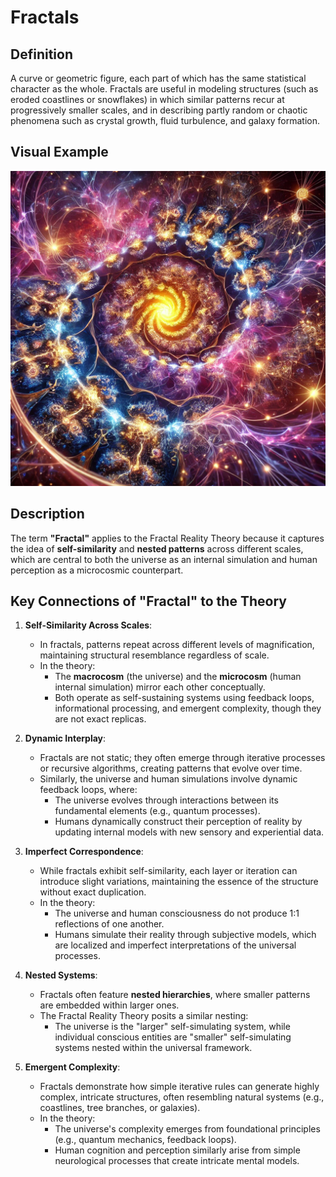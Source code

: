 # Fractals

## Definition

A curve or geometric figure, each part of which has the same statistical character as the whole. Fractals are useful in modeling structures (such as eroded coastlines or snowflakes) in which similar patterns recur at progressively smaller scales, and in describing partly random or chaotic phenomena such as crystal growth, fluid turbulence, and galaxy formation.

## Visual Example

![](../.attachments/fractal-0001.webp)

## Description

The term **"Fractal"** applies to the Fractal Reality Theory because it captures the idea of **self-similarity** and **nested patterns** across different scales, which are central to both the universe as an internal simulation and human perception as a microcosmic counterpart.

## Key Connections of "Fractal" to the Theory

1. **Self-Similarity Across Scales**:
   - In fractals, patterns repeat across different levels of magnification, maintaining structural resemblance regardless of scale.
   - In the theory:
     - The **macrocosm** (the universe) and the **microcosm** (human internal simulation) mirror each other conceptually.
     - Both operate as self-sustaining systems using feedback loops, informational processing, and emergent complexity, though they are not exact replicas.

2. **Dynamic Interplay**:
   - Fractals are not static; they often emerge through iterative processes or recursive algorithms, creating patterns that evolve over time.
   - Similarly, the universe and human simulations involve dynamic feedback loops, where:
     - The universe evolves through interactions between its fundamental elements (e.g., quantum processes).
     - Humans dynamically construct their perception of reality by updating internal models with new sensory and experiential data.

3. **Imperfect Correspondence**:
   - While fractals exhibit self-similarity, each layer or iteration can introduce slight variations, maintaining the essence of the structure without exact duplication.
   - In the theory:
     - The universe and human consciousness do not produce 1:1 reflections of one another.
     - Humans simulate their reality through subjective models, which are localized and imperfect interpretations of the universal processes.

4. **Nested Systems**:
   - Fractals often feature **nested hierarchies**, where smaller patterns are embedded within larger ones.
   - The Fractal Reality Theory posits a similar nesting:
     - The universe is the "larger" self-simulating system, while individual conscious entities are "smaller" self-simulating systems nested within the universal framework.

5. **Emergent Complexity**:
   - Fractals demonstrate how simple iterative rules can generate highly complex, intricate structures, often resembling natural systems (e.g., coastlines, tree branches, or galaxies).
   - In the theory:
     - The universe's complexity emerges from foundational principles (e.g., quantum mechanics, feedback loops).
     - Human cognition and perception similarly arise from simple neurological processes that create intricate mental models.